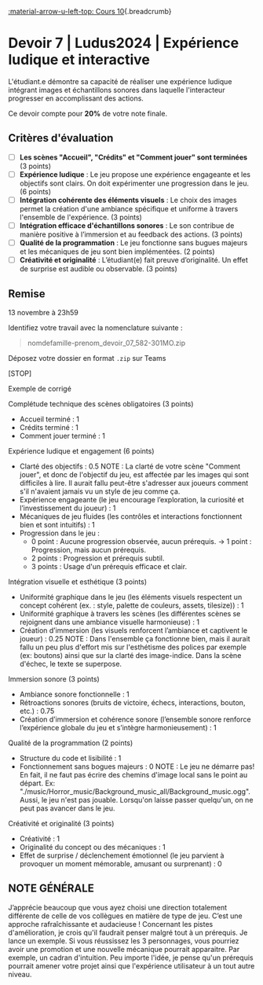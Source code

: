 [:material-arrow-u-left-top: Cours 10](../cours10.md){.breadcrumb}

# Devoir 7 | Ludus2024 | Expérience ludique et interactive

L'étudiant.e démontre sa capacité de réaliser une expérience ludique intégrant images et échantillons sonores dans laquelle l'interacteur progresser en accomplissant des actions.

Ce devoir compte pour **20%** de votre note finale.

## Critères d'évaluation

- [ ] **Les scènes "Accueil", "Crédits" et "Comment jouer" sont terminées** (3 points)
- [ ] **Expérience ludique** : Le jeu propose une expérience engageante et les objectifs sont clairs. On doit expérimenter une progression dans le jeu. (6 points)
- [ ] **Intégration cohérente des éléments visuels** : Le choix des images permet la création d'une ambiance spécifique et uniforme à travers l'ensemble de l'expérience. (3 points)
- [ ] **Intégration efficace d'échantillons sonores** : Le son contribue de manière positive à l’immersion et au feedback des actions.  (3 points)
- [ ] **Qualité de la programmation** : Le jeu fonctionne sans bugues majeurs et les mécaniques de jeu sont bien implémentées. (2 points)
- [ ] **Créativité et originalité** : L’étudiant(e) fait preuve d’originalité. Un effet de surprise est audible ou observable. (3 points)

## Remise

13 novembre à 23h59

Identifiez votre travail avec la nomenclature suivante :

> nomdefamille-prenom_devoir_07_582-301MO.zip

Déposez votre dossier en format `.zip` sur Teams

[STOP]

Exemple de corrigé

Complétude technique des scènes obligatoires (3 points)
- Accueil terminé : 1
- Crédits terminé : 1
- Comment jouer terminé : 1

Expérience ludique et engagement (6 points)
- Clarté des objectifs : 0.5 NOTE : La clarté de votre scène "Comment jouer", et donc de l'objectif du jeu, est affectée par les images qui sont difficiles à lire. Il aurait fallu peut-être s'adresser aux joueurs comment s'il n'avaient jamais vu un style de jeu comme ça.
- Expérience engageante (le jeu encourage l’exploration, la curiosité et l’investissement du joueur) : 1
- Mécaniques de jeu fluides (les contrôles et interactions fonctionnent bien et sont intuitifs) : 1
- Progression dans le jeu :
	- 0 point : Aucune progression observée, aucun prérequis.
	-> 1 point : Progression, mais aucun prérequis.
	- 2 points : Progression et prérequis subtil.
	- 3 points : Usage d'un prérequis efficace et clair.

Intégration visuelle et esthétique (3 points)
- Uniformité graphique dans le jeu (les éléments visuels respectent un concept cohérent (ex. : style, palette de couleurs, assets, tilesize)) : 1
- Uniformité graphique à travers les scènes (les différentes scènes se rejoignent dans une ambiance visuelle harmonieuse) : 1
- Création d’immersion (les visuels renforcent l’ambiance et captivent le joueur) : 0.25 NOTE : Dans l'ensemble ça fonctionne bien, mais il aurait fallu un peu plus d'effort mis sur l'esthétisme des polices par exemple (ex: boutons) ainsi que sur la clarté des image-indice. Dans la scène d'échec, le texte se superpose.

Immersion sonore (3 points)
- Ambiance sonore fonctionnelle : 1
- Rétroactions sonores (bruits de victoire, échecs, interactions, bouton, etc.) : 0.75
- Création d’immersion et cohérence sonore (l’ensemble sonore renforce l’expérience globale du jeu et s’intègre harmonieusement) : 1

Qualité de la programmation (2 points)
- Structure du code et lisibilité : 1
- Fonctionnement sans bogues majeurs : 0 NOTE : Le jeu ne démarre pas! En fait, il ne faut pas écrire des chemins d'image local sans le point au départ. Ex: "./music/Horror_music/Background_music_all/Background_music.ogg". Aussi, le jeu n'est pas jouable. Lorsqu'on laisse passer quelqu'un, on ne peut pas avancer dans le jeu.

Créativité et originalité (3 points)
- Créativité : 1
- Originalité du concept ou des mécaniques : 1
- Effet de surprise / déclenchement émotionnel (le jeu parvient à provoquer un moment mémorable, amusant ou surprenant) : 0

NOTE GÉNÉRALE
-------------

J’apprécie beaucoup que vous ayez choisi une direction totalement différente de celle de vos collègues en matière de type de jeu. C’est une approche rafraîchissante et audacieuse ! Concernant les pistes d'amélioration, je crois qu'il faudrait penser malgré tout à un prérequis. Je lance un exemple. Si vous réussissez les 3 personnages, vous pourriez avoir une promotion et une nouvelle mécanique pourrait apparaitre. Par exemple, un cadran d'intuition. Peu importe l'idée, je pense qu'un prérequis pourrait amener votre projet ainsi que l'expérience utilisateur à un tout autre niveau.